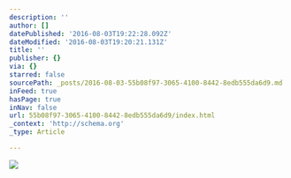 ```yaml
---
description: ''
author: []
datePublished: '2016-08-03T19:22:28.092Z'
dateModified: '2016-08-03T19:20:21.131Z'
title: ''
publisher: {}
via: {}
starred: false
sourcePath: _posts/2016-08-03-55b08f97-3065-4100-8442-8edb555da6d9.md
inFeed: true
hasPage: true
inNav: false
url: 55b08f97-3065-4100-8442-8edb555da6d9/index.html
_context: 'http://schema.org'
_type: Article

---
```

![](https://the-grid-user-content.s3-us-west-2.amazonaws.com/de58751a-805a-4e7e-b0c8-9523a3ecf207.png)